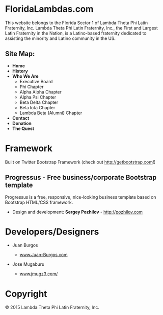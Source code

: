 FloridaLambdas.com
===========
This website belongs to the Florida Sector 1 of Lambda Theta Phi Latin Fraternity, Inc. Lambda Theta Phi Latin Fraternity, Inc., the First and Largest Latin Fraternity in the Nation, is a Latino-based fraternity dedicated to assisting the minority and Latino community in the US.

Site Map:
--------------

- **Home**
- **History**
- **Who We Are**
	- Executive Board
	- Phi Chapter
	- Alpha Alpha Chapter
	- Alpha Psi Chapter
	- Beta Delta Chapter
	- Beta Iota Chapter
	- Lambda Beta (Alumni) Chapter
- **Contact**
- **Donation**
- **The Quest**

Framework
===========
Built on Twitter Bootstrap Framework (check out http://getbootstrap.com!)

Progressus - Free business/corporate Bootstrap template
--------------
Progressus is a free, responsive, nice-looking business template based on Bootstrap HTML/CSS framework.
- Design and development: **Sergey Pozhilov** - http://pozhilov.com

Developers/Designers
===========
- Juan Burgos
	- www.Juan-Burgos.com

- Jose Mugaburu
	- www.jmugz3.com/

Copyright
===========
&copy; 2015 Lambda Theta Phi Latin Fraternity, Inc.
